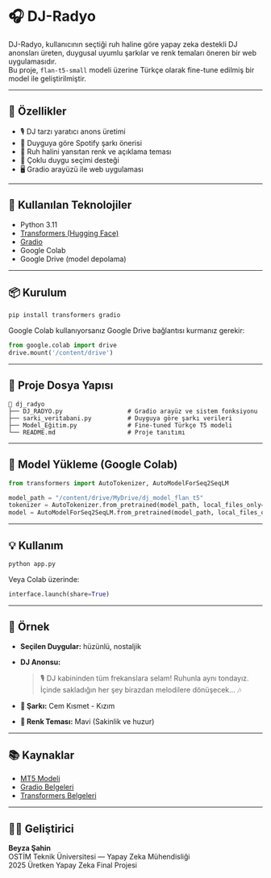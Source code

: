 # 🎧 DJ-Radyo

DJ-Radyo, kullanıcının seçtiği ruh haline göre yapay zeka destekli DJ anonsları üreten, duygusal uyumlu şarkılar ve renk temaları öneren bir web uygulamasıdır.  
Bu proje, `flan-t5-small` modeli üzerine Türkçe olarak fine-tune edilmiş bir model ile geliştirilmiştir.

---

## 🚀 Özellikler

- 🎙️ DJ tarzı yaratıcı anons üretimi
- 🎵 Duyguya göre Spotify şarkı önerisi
- 🌈 Ruh halini yansıtan renk ve açıklama teması
- 💬 Çoklu duygu seçimi desteği
- 🖥️ Gradio arayüzü ile web uygulaması

---

## 🧠 Kullanılan Teknolojiler

- Python 3.11
- [Transformers (Hugging Face)](https://huggingface.co/docs/transformers/)
- [Gradio](https://www.gradio.app/)
- Google Colab
- Google Drive (model depolama)

---

## 📦 Kurulum

```bash
pip install transformers gradio
```

Google Colab kullanıyorsanız Google Drive bağlantısı kurmanız gerekir:

```python
from google.colab import drive
drive.mount('/content/drive')
```

---

## 📁 Proje Dosya Yapısı

```
📁 dj_radyo
├── DJ_RADYO.py                  # Gradio arayüz ve sistem fonksiyonu
├── sarki_veritabani.py          # Duyguya göre şarkı verileri
├── Model_Eğitim.py              # Fine-tuned Türkçe T5 modeli
└── README.md                    # Proje tanıtımı
```

---

## 🧪 Model Yükleme (Google Colab)

```python
from transformers import AutoTokenizer, AutoModelForSeq2SeqLM

model_path = "/content/drive/MyDrive/dj_model_flan_t5"
tokenizer = AutoTokenizer.from_pretrained(model_path, local_files_only=True)
model = AutoModelForSeq2SeqLM.from_pretrained(model_path, local_files_only=True)
```

---

## 💡 Kullanım

```bash
python app.py
```

Veya Colab üzerinde:

```python
interface.launch(share=True)
```

---

## 🔮 Örnek

- **Seçilen Duygular:** hüzünlü, nostaljik  
- **DJ Anonsu:**  
  > 🎙️ DJ kabininden tüm frekanslara selam! Ruhunla aynı tondayız. İçinde sakladığın her şey birazdan melodilere dönüşecek... 🎶

- **🎵 Şarkı:** Cem Kısmet - Kızım  
- **🌈 Renk Teması:** Mavi (Sakinlik ve huzur)

---

## 📚 Kaynaklar

- [MT5 Modeli](https://huggingface.co/google/mt5-small)
- [Gradio Belgeleri](https://www.gradio.app)
- [Transformers Belgeleri](https://huggingface.co/docs/transformers/)

---

## 👩‍💻 Geliştirici

**Beyza Şahin**  
OSTİM Teknik Üniversitesi — Yapay Zeka Mühendisliği  
2025 Üretken Yapay Zeka Final Projesi
